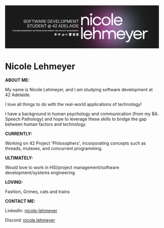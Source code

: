 ![image](./BETTER.png "IMAGE")

# Nicole Lehmeyer

**ABOUT ME:**

My name is Nicole Lehmeyer, and I am studying software development at 42 Adelaide.

I love all things to do with the real-world applications of technology!

I have a background in human psychology and communication \(from my BA. Speech Pathology\) and hope to leverage these skills to bridge the gap between human factors and technology.

**CURRENTLY:**

Working on 42 Project 'Philosophers', incorporating concepts such as threads, mutexes, and concurrent programming.

**ULTIMATELY:**

Would love to work in HSI/project management/software development/systems engineering

**LOVING:**

Fashion, Grimes, cats and trains

**CONTACT ME:**

LinkedIn: [nicole-lehmeyer](https://www.linkedin.com/in/nicole-lehmeyer/)

Discord:  [nicole.lehmeyer](https://discordapp.com/users/1107446949344448543/)

